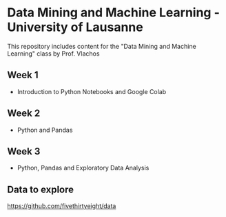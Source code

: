 # Data Mining and Machine Learning - University of Lausanne

This repository includes content for the "Data Mining and Machine Learning" class by Prof. Vlachos


## Week 1
- Introduction to Python Notebooks and Google Colab

## Week 2
- Python and Pandas

## Week 3
- Python, Pandas and Exploratory Data Analysis

## Data to explore
https://github.com/fivethirtyeight/data
